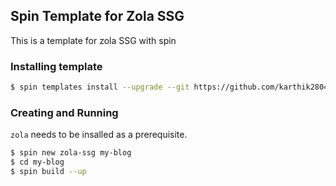 ## Spin Template for Zola SSG

This is a template for zola SSG with spin

### Installing template

```bash
$ spin templates install --upgrade --git https://github.com/karthik2804/spin-zola
```

### Creating and Running 

`zola` needs to be insalled as a prerequisite.

```bash
$ spin new zola-ssg my-blog
$ cd my-blog
$ spin build --up
```